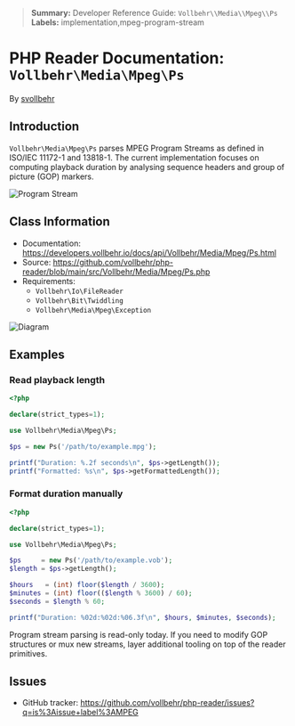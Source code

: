 > **Summary:** Developer Reference Guide: `Vollbehr\\Media\\Mpeg\\Ps`
> **Labels:** implementation,mpeg-program-stream


# PHP Reader Documentation: `Vollbehr\Media\Mpeg\Ps`
By [svollbehr](https://github.com/svollbehr)

## Introduction
`Vollbehr\Media\Mpeg\Ps` parses MPEG Program Streams as defined in ISO/IEC 11172-1 and 13818-1. The
current implementation focuses on computing playback duration by analysing sequence headers and group
of picture (GOP) markers.

![Program Stream](model/model.mpeg-explained.png)

## Class Information

- Documentation: <https://developers.vollbehr.io/docs/api/Vollbehr/Media/Mpeg/Ps.html>
- Source: <https://github.com/vollbehr/php-reader/blob/main/src/Vollbehr/Media/Mpeg/Ps.php>
- Requirements:
  - `Vollbehr\Io\FileReader`
  - `Vollbehr\Bit\Twiddling`
  - `Vollbehr\Media\Mpeg\Exception`

![Diagram](model/model.mpeg.ps.png)

## Examples
### Read playback length

```php
<?php

declare(strict_types=1);

use Vollbehr\Media\Mpeg\Ps;

$ps = new Ps('/path/to/example.mpg');

printf("Duration: %.2f seconds\n", $ps->getLength());
printf("Formatted: %s\n", $ps->getFormattedLength());
```

### Format duration manually

```php
<?php

declare(strict_types=1);

use Vollbehr\Media\Mpeg\Ps;

$ps     = new Ps('/path/to/example.vob');
$length = $ps->getLength();

$hours   = (int) floor($length / 3600);
$minutes = (int) floor(($length % 3600) / 60);
$seconds = $length % 60;

printf("Duration: %02d:%02d:%06.3f\n", $hours, $minutes, $seconds);
```

Program stream parsing is read-only today. If you need to modify GOP structures or mux new streams,
layer additional tooling on top of the reader primitives.

## Issues
- GitHub tracker: <https://github.com/vollbehr/php-reader/issues?q=is%3Aissue+label%3AMPEG>

